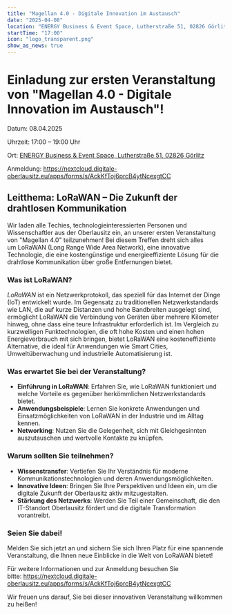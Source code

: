 ```yaml
---
title: "Magellan 4.0 - Digitale Innovation im Austausch"
date: "2025-04-08"
location: "ENERGY Business & Event Space, Lutherstraße 51, 02826 Görlitz"
startTime: "17:00"
icon: "logo_transparent.png"
show_as_news: true
---
```


# Einladung zur ersten Veranstaltung von "Magellan 4.0 - Digitale Innovation im Austausch"!

Datum: 08.04.2025

Uhrzeit: 17:00 – 19:00 Uhr

Ort: [ENERGY Business & Event Space, Lutherstraße 51, 02826 Görlitz](https://osm.org/go/0MjNc2WNv?way=236682834 "Eintrag der Adresse auf Open Street Maps")

Anmeldung: https://nextcloud.digitale-oberlausitz.eu/apps/forms/s/AckKfToj6prcB4ytNcexgtCC

## Leitthema: LoRaWAN – Die Zukunft der drahtlosen Kommunikation

Wir laden alle Techies, technologieinteressierten Personen und Wissenschaftler aus der Oberlausitz ein, an unserer ersten Veranstaltung von "Magellan 4.0" teilzunehmen! Bei diesem Treffen dreht sich alles um LoRaWAN (Long Range Wide Area Network), eine innovative Technologie, die eine kostengünstige und energieeffiziente Lösung für die drahtlose Kommunikation über große Entfernungen bietet.

### Was ist LoRaWAN?

*LoRaWAN* ist ein Netzwerkprotokoll, das speziell für das Internet der Dinge (IoT) entwickelt wurde. Im Gegensatz zu traditionellen Netzwerkstandards wie LAN, die auf kurze Distanzen und hohe Bandbreiten ausgelegt sind, ermöglicht LoRaWAN die Verbindung von Geräten über mehrere Kilometer hinweg, ohne dass eine teure Infrastruktur erforderlich ist.
Im Vergleich zu kurzwelligen Funktechnologien, die oft hohe Kosten und einen hohen Energieverbrauch mit sich bringen, bietet LoRaWAN eine kosteneffiziente Alternative, die ideal für Anwendungen wie Smart Cities, Umweltüberwachung und industrielle Automatisierung ist.

### Was erwartet Sie bei der Veranstaltung?
* **Einführung in LoRaWAN**: Erfahren Sie, wie LoRaWAN funktioniert und welche Vorteile es gegenüber herkömmlichen Netzwerkstandards bietet.
* **Anwendungsbeispiele**: Lernen Sie konkrete Anwendungen und Einsatzmöglichkeiten von LoRaWAN in der Industrie und im Alltag kennen.
* **Networking**: Nutzen Sie die Gelegenheit, sich mit Gleichgesinnten auszutauschen und wertvolle Kontakte zu knüpfen.

### Warum sollten Sie teilnehmen?
* **Wissenstransfer**: Vertiefen Sie Ihr Verständnis für moderne Kommunikationstechnologien und deren Anwendungsmöglichkeiten.
* **Innovative Ideen**: Bringen Sie Ihre Perspektiven und Ideen ein, um die digitale Zukunft der Oberlausitz aktiv mitzugestalten.
* **Stärkung des Netzwerks**: Werden Sie Teil einer Gemeinschaft, die den IT-Standort Oberlausitz fördert und die digitale Transformation vorantreibt.

### Seien Sie dabei!

Melden Sie sich jetzt an und sichern Sie sich Ihren Platz für eine spannende Veranstaltung, die Ihnen neue Einblicke in die Welt von LoRaWAN bietet!

Für weitere Informationen und zur Anmeldung besuchen Sie bitte: https://nextcloud.digitale-oberlausitz.eu/apps/forms/s/AckKfToj6prcB4ytNcexgtCC

Wir freuen uns darauf, Sie bei dieser innovativen Veranstaltung willkommen zu heißen!
